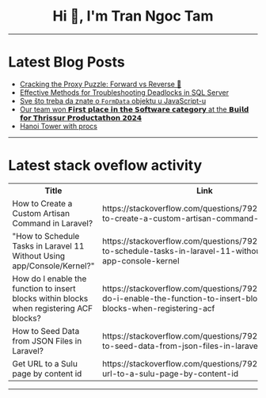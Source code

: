 <h1 align="center">Hi 👋, I'm Tran Ngoc Tam</h1>

---

# Latest Blog Posts 
<!-- BLOG-POST-LIST:START -->
- [Cracking the Proxy Puzzle: Forward vs Reverse 🧩](https://dev.to/digvijay-bhakuni/cracking-the-proxy-puzzle-forward-vs-reverse-1ljg)
- [Effective Methods for Troubleshooting Deadlocks in SQL Server](https://dev.to/adityabhuyan/effective-methods-for-troubleshooting-deadlocks-in-sql-server-2ehe)
- [Sve što treba da znate o `FormData` objektu u JavaScript-u](https://dev.to/jelena_petkovic/sve-sto-treba-da-znate-o-formdata-objektu-u-javascript-u-4n87)
- [Our team won 𝗙𝗶𝗿𝘀𝘁 𝗽𝗹𝗮𝗰𝗲 𝗶𝗻 𝘁𝗵𝗲 𝗦𝗼𝗳𝘁𝘄𝗮𝗿𝗲 𝗰𝗮𝘁𝗲𝗴𝗼𝗿𝘆 at the 𝗕𝘂𝗶𝗹𝗱 𝗳𝗼𝗿 𝗧𝗵𝗿𝗶𝘀𝘀𝘂𝗿 𝗣𝗿𝗼𝗱𝘂𝗰𝘁𝗮𝘁𝗵𝗼𝗻 𝟮𝟬𝟮𝟰](https://dev.to/godlykmathews/our-team-won-at-the-i2o)
- [Hanoi Tower with procs](https://dev.to/viniciuspuerto/hanoi-tower-with-procs-43b8)
<!-- BLOG-POST-LIST:END -->

---

# Latest stack oveflow activity
<table>
  <tr><th>Title</th><th>Link</th></tr>
  <!-- STACKOVERFLOW:START --><tr><td>How to Create a Custom Artisan Command in Laravel?</td><td>https://stackoverflow.com/questions/79211432/how-to-create-a-custom-artisan-command-in-laravel</td></tr><tr><td>&quot;How to Schedule Tasks in Laravel 11 Without Using app/Console/Kernel?&quot;</td><td>https://stackoverflow.com/questions/79211099/how-to-schedule-tasks-in-laravel-11-without-using-app-console-kernel</td></tr><tr><td>How do I enable the function to insert blocks within blocks when registering ACF blocks?</td><td>https://stackoverflow.com/questions/79211001/how-do-i-enable-the-function-to-insert-blocks-within-blocks-when-registering-acf</td></tr><tr><td>How to Seed Data from JSON Files in Laravel?</td><td>https://stackoverflow.com/questions/79210995/how-to-seed-data-from-json-files-in-laravel</td></tr><tr><td>Get URL to a Sulu page by content id</td><td>https://stackoverflow.com/questions/79210900/get-url-to-a-sulu-page-by-content-id</td></tr><!-- STACKOVERFLOW:END -->
</table>

---


